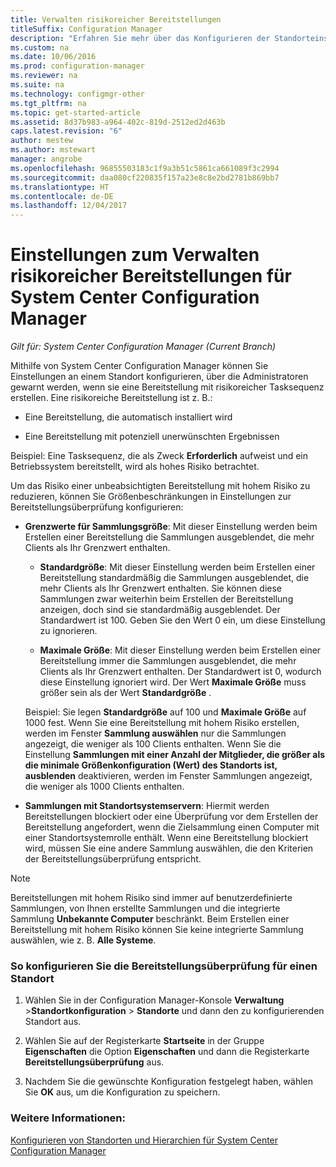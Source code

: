 ```yaml
---
title: Verwalten risikoreicher Bereitstellungen
titleSuffix: Configuration Manager
description: "Erfahren Sie mehr über das Konfigurieren der Standorteinstellungen in System Center Configuration Manager, um Administratoren zu warnen, wenn sie eine risikoreiche Bereitstellung erstellen."
ms.custom: na
ms.date: 10/06/2016
ms.prod: configuration-manager
ms.reviewer: na
ms.suite: na
ms.technology: configmgr-other
ms.tgt_pltfrm: na
ms.topic: get-started-article
ms.assetid: 8d37b983-a964-402c-819d-2512ed2d463b
caps.latest.revision: "6"
author: mestew
ms.author: mstewart
manager: angrobe
ms.openlocfilehash: 96855503183c1f9a3b51c5861ca661089f3c2994
ms.sourcegitcommit: daa080cf220835f157a23e8c8e2bd2781b869bb7
ms.translationtype: HT
ms.contentlocale: de-DE
ms.lasthandoff: 12/04/2017
---
```

# <a name="settings-to-manage-high-risk-deployments-for-system-center-configuration-manager"></a>Einstellungen zum Verwalten risikoreicher Bereitstellungen für System Center Configuration Manager

*Gilt für: System Center Configuration Manager (Current Branch)*


Mithilfe von System Center Configuration Manager können Sie Einstellungen an einem Standort konfigurieren, über die Administratoren gewarnt werden, wenn sie eine Bereitstellung mit risikoreicher Tasksequenz erstellen. Eine risikoreiche Bereitstellung ist z. B.:  

-   Eine Bereitstellung, die automatisch installiert wird  

-   Eine Bereitstellung mit potenziell unerwünschten Ergebnissen  

 Beispiel: Eine Tasksequenz, die als Zweck **Erforderlich** aufweist und ein Betriebssystem bereitstellt, wird als hohes Risiko betrachtet.  

 Um das Risiko einer unbeabsichtigten Bereitstellung mit hohem Risiko zu reduzieren, können Sie Größenbeschränkungen in Einstellungen zur Bereitstellungsüberprüfung konfigurieren:  

-   **Grenzwerte für Sammlungsgröße**: Mit dieser Einstellung werden beim Erstellen einer Bereitstellung die Sammlungen ausgeblendet, die mehr Clients als Ihr Grenzwert enthalten.  

    -   **Standardgröße**: Mit dieser Einstellung werden beim Erstellen einer Bereitstellung standardmäßig die Sammlungen ausgeblendet, die mehr Clients als Ihr Grenzwert enthalten. Sie können diese Sammlungen zwar weiterhin beim Erstellen der Bereitstellung anzeigen, doch sind sie standardmäßig ausgeblendet. Der Standardwert ist 100. Geben Sie den Wert 0 ein, um diese Einstellung zu ignorieren.  

    -   **Maximale Größe**: Mit dieser Einstellung werden beim Erstellen einer Bereitstellung immer die Sammlungen ausgeblendet, die mehr Clients als Ihr Grenzwert enthalten. Der Standardwert ist 0, wodurch diese Einstellung ignoriert wird. Der Wert **Maximale Größe** muss größer sein als der Wert **Standardgröße** .  

     Beispiel: Sie legen **Standardgröße** auf 100 und **Maximale Größe** auf 1000 fest. Wenn Sie eine Bereitstellung mit hohem Risiko erstellen, werden im Fenster **Sammlung auswählen** nur die Sammlungen angezeigt, die weniger als 100 Clients enthalten. Wenn Sie die Einstellung **Sammlungen mit einer Anzahl der Mitglieder, die größer als die minimale Größenkonfiguration (Wert) des Standorts ist, ausblenden** deaktivieren, werden im Fenster Sammlungen angezeigt, die weniger als 1000 Clients enthalten.  

-   **Sammlungen mit Standortsystemservern**: Hiermit werden Bereitstellungen blockiert oder eine Überprüfung vor dem Erstellen der Bereitstellung angefordert, wenn die Zielsammlung einen Computer mit einer Standortsystemrolle enthält. Wenn eine Bereitstellung blockiert wird, müssen Sie eine andere Sammlung auswählen, die den Kriterien der Bereitstellungsüberprüfung entspricht.  

> [!NOTE]  
>  Bereitstellungen mit hohem Risiko sind immer auf benutzerdefinierte Sammlungen, von Ihnen erstellte Sammlungen und die integrierte Sammlung **Unbekannte Computer** beschränkt. Beim Erstellen einer Bereitstellung mit hohem Risiko können Sie keine integrierte Sammlung auswählen, wie z. B. **Alle Systeme**.  

### <a name="to-configure-deployment-verification-for-a-site"></a>So konfigurieren Sie die Bereitstellungsüberprüfung für einen Standort  

1.  Wählen Sie in der Configuration Manager-Konsole **Verwaltung** >**Standortkonfiguration** > **Standorte** und dann den zu konfigurierenden Standort aus.  

2.  Wählen Sie auf der Registerkarte **Startseite** in der Gruppe **Eigenschaften** die Option **Eigenschaften** und dann die Registerkarte **Bereitstellungsüberprüfung** aus.  

3.  Nachdem Sie die gewünschte Konfiguration festgelegt haben, wählen Sie **OK** aus, um die Konfiguration zu speichern.  

### <a name="see-also"></a>Weitere Informationen:  
 [Konfigurieren von Standorten und Hierarchien für System Center Configuration Manager](../../core/servers/deploy/configure/configure-sites-and-hierarchies.md)
